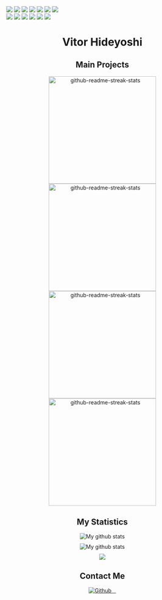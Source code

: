 <div>
    <div>
        <img src="https://img.shields.io/badge/Linux-E34F26?style=for-the-badge&logo=linux&logoColor=black" />
        <img src="https://img.shields.io/badge/Git-E34F26?style=for-the-badge&logo=git&logoColor=white" />
        <img src="https://img.shields.io/badge/Apache-CA2136?style=for-the-badge&logo=apache&logoColor=white" />
        <img src="	https://img.shields.io/badge/Heroku-430098?style=for-the-badge&logo=heroku&logoColor=white" />
        <img src="https://img.shields.io/badge/Python-3776AB?style=for-the-badge&logo=python&logoColor=white" />
        <img src="https://img.shields.io/badge/HTML5-E34F26?style=for-the-badge&logo=html5&logoColor=white" />
        <img src="https://img.shields.io/badge/CSS3-1572B6?style=for-the-badge&logo=css3&logoColor=white" />
    </div>
    <div>
        <img
            src="https://img.shields.io/badge/JavaScript-323330?style=for-the-badge&logo=javascript&logoColor=F7DF1E" />
        <img src="https://img.shields.io/badge/Bootstrap-563D7C?style=for-the-badge&logo=bootstrap&logoColor=white" />
        <img src="https://img.shields.io/badge/Node.js-43853D?style=for-the-badge&logo=node.js&logoColor=white" />
        <img src="https://img.shields.io/badge/AngularJS-E23237?style=for-the-badge&logo=angularjs&logoColor=white" />
        <img src="https://img.shields.io/badge/Java-ED8B00?style=for-the-badge&logo=java&logoColor=white" />
        <img src="https://img.shields.io/badge/json-5E5C5C?style=for-the-badge&logo=json&logoColor=white" />
    </div>
</div>
<div style="text-align: center;margin-top: 30px;">
    <h1 style="font-weight: bold;">Vitor Hideyoshi</h1>
</div>
<div style="text-align: center;margin-top: 30px;">
    <h2>Main Projects</h2>
    <div style="margin-top: 10px;">
        <img width="282"
            src="https://denvercoder1-github-readme-stats.vercel.app/api/pin/?username=HideyoshiNakazone&repo=hideyoshi.com&theme=react&bg_color=273849&title_color=F85D7F&icon_color=F8D866&hide_border=true&show_icons=true"
            alt="github-readme-streak-stats">
        <img width="282"
            src="https://denvercoder1-github-readme-stats.vercel.app/api/pin/?username=HideyoshiNakazone&repo=json-server.hideyoshi.com&theme=react&bg_color=273849&title_color=F85D7F&icon_color=F8D866&hide_border=true&show_icons=true"
            alt="github-readme-streak-stats">
    </div>
    <div>
        <img width="282"
            src="https://denvercoder1-github-readme-stats.vercel.app/api/pin/?username=HideyoshiNakazone&repo=Seals-NumericCalculus&theme=react&bg_color=273849&title_color=F85D7F&icon_color=F8D866&hide_border=true&show_icons=true"
            alt="github-readme-streak-stats">
        <img width="282"
            src="https://denvercoder1-github-readme-stats.vercel.app/api/pin/?username=HideyoshiNakazone&repo=Otter-NumericCalculus&theme=react&bg_color=273849&title_color=F85D7F&icon_color=F8D866&hide_border=true&show_icons=true"
            alt="github-readme-streak-stats">
    </div>
</div>
<div style="text-align: center;margin-top: 30px;">
    <h2>My Statistics</h2>
    <div style="margin-top: 10px;">
        <img align="center"
            src="https://github-readme-streak-stats.herokuapp.com?user=HideyoshiNakazone&theme=vue-dark&hide_border=true&date_format=M%20j%5B%2C%20Y%5D"
            alt="My github stats" />
    </div>
    <div style="margin-top: 10px;">
        <img align="center"
            src="https://github-readme-stats.vercel.app/api?username=HideyoshiNakazone&show_icons=true&include_all_commits=true&theme=cobalt&hide_border=true"
            alt="My github stats" />
    </div>
    <div style="margin-top: 10px;">
        <img align="center"
            src="https://github-readme-stats.vercel.app/api/top-langs/?username=HideyoshiNakazone&layout=compact&theme=cobalt&hide_border=true" />
    </div>
</div>
<div style="text-align: center;margin-top: 30px;">
    <h2>Contact Me</h2>
    <div>
        <a href="https://github.com/HideyoshiNakazone">
            <img alt="Github"
                src="https://img.shields.io/badge/GitHub-%2312100E.svg?&style=for-the-badge&logo=Github&logoColor=white" />
        </a>
        <a href="https://twitter.com/NakazoneVitor">
            <img src="https://img.shields.io/badge/Twitter-1DA1F2?style=for-the-badge&logo=twitter&logoColor=white"
                alt="">
        </a>
        <a href="https://www.linkedin.com/in/vitor-hideyoshi-nakazone-batista/">
            <img src="https://img.shields.io/badge/LinkedIn-0077B5?style=for-the-badge&logo=linkedin&logoColor=white"
                alt="">
        </a>
        <a href="https://www.instagram.com/vitor_hideyoshi/">
            <img src="https://img.shields.io/badge/Instagram-E4405F?style=for-the-badge&logo=instagram&logoColor=white"
                alt="">
        </a>
    </div>
</div>
